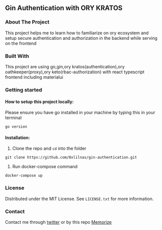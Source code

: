 ## Gin Authentication with ORY KRATOS

### About The Project

This project helps me to learn how to familiarize on ory ecosystem and setup secure authentication and authorization in the backend while serving on the frontend

### Built With

This project are using go,gin,ory kratos(authentication),ory oathkeeper(proxy),ory keto(rbac-authorization) with react typescript frontend including materialui

### Getting started

#### How to setup this project locally:

Please ensure you have go installed in your machine by typing this in your terminal
```
go version
```
#### Installation:

1. Clone the repo and `cd` into the folder
```
git clone https://github.com/0xlilnas/gin-authentication.git
```
1. Run docker-compose command
```
docker-compose up
```
### License

Distributed under the MIT License. See `LICENSE.txt` for more information.

### Contact

Contact me through [twitter](https://twitter.com/0xlilnas) or by this repo [Memorize](https://github.com/0xlilnas/gin-authentication.git) 
